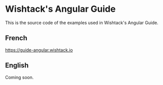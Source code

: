 
# Wishtack's Angular Guide

This is the source code of the examples used in Wishtack's Angular Guide.

## French

https://guide-angular.wishtack.io

## English

Coming soon.
